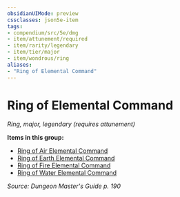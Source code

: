 ```yaml
---
obsidianUIMode: preview
cssclasses: json5e-item
tags:
- compendium/src/5e/dmg
- item/attunement/required
- item/rarity/legendary
- item/tier/major
- item/wondrous/ring
aliases: 
- "Ring of Elemental Command"
---
```

# Ring of Elemental Command
*Ring, major, legendary (requires attunement)*  


**Items in this group:**

- [Ring of Air Elemental Command](2-Mechanics/CLI/items/ring-of-air-elemental-command.md)
- [Ring of Earth Elemental Command](2-Mechanics/CLI/items/ring-of-earth-elemental-command.md)
- [Ring of Fire Elemental Command](2-Mechanics/CLI/items/ring-of-fire-elemental-command.md)
- [Ring of Water Elemental Command](2-Mechanics/CLI/items/ring-of-water-elemental-command.md)

*Source: Dungeon Master's Guide p. 190*